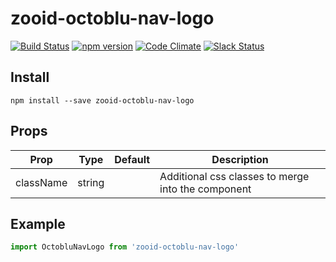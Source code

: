 # zooid-octoblu-nav-logo

[![Build Status](https://travis-ci.org/octoblu/zooid-octoblu-nav-logo.svg?branch=master)](https://travis-ci.org/octoblu/zooid-octoblu-nav-logo)
[![npm version](https://badge.fury.io/js/zooid-octoblu-nav-logo.svg)](http://badge.fury.io/js/zooid-octoblu-nav-logo)
[![Code Climate](https://codeclimate.com/github/octoblu/zooid-octoblu-nav-logo.png)](https://codeclimate.com/github/octoblu/zooid-octoblu-nav-logo)
[![Slack Status](http://community-slack.octoblu.com/badge.svg)](http://community-slack.octoblu.com)

## Install
```
npm install --save zooid-octoblu-nav-logo
```

## Props
| Prop      | Type   | Default | Description                          |
| ----------| -------| --------| -------------------------------------|
| className | string |         | Additional css classes to merge into the component |


## Example
```js
import OctobluNavLogo from 'zooid-octoblu-nav-logo'
```
